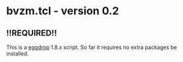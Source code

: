 # bvzm.tcl \- version 0.2

## !!REQUIRED!!
This is a [eggdrop](http://eggheads.org) 1.8.x script. So far it requires no extra packages be installed.
